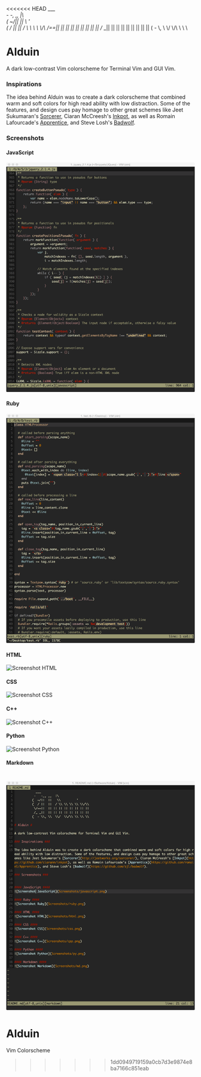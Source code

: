 <<<<<<< HEAD
            ___                            
           -   -_, ,,  |\                  
          (  ~/||  ||   \\         '       
          (  / ||  ||  / \\ \\ \\ \\ \\/\\ 
           \/==||  || || || || || || || || 
           /_ _||  || || || || || || || || 
          (  - \\, \\  \\/  \\/\\ \\ \\ \\ 

# Alduin #

A dark low-contrast Vim colorscheme for Terminal Vim and GUI Vim. 

### Inspirations ###

The idea behind Alduin was to create a dark colorscheme that combined warm and soft colors for high read ability with low distraction. Some of the features, and design cues pay homage to other great schemes like Jeet Sukumaran's [Sorcerer](http://jeetworks.org/sorcerer/), Ciaran McCreesh's [Inkpot](https://github.com/ciaranm/inkpot), as well as Romain Lafourcade's [Apprentice](https://github.com/romainl/Apprentice), and Steve Losh's [Badwolf](https://github.com/sjl/badwolf).

### Screenshots ###


#### JavaScript ####
![Screenshot JavaScript](Screenshots/javascript.png)

#### Ruby ####
![Screenshot Ruby](Screenshots/ruby.png)

#### HTML ####
![Screenshot HTML](Screenshots/html.png)

#### CSS ####
![Screenshot CSS](Screenshots/css.png)

#### C++ ####
![Screenshot C++](Screenshots/cpp.png)

#### Python ####
![Screenshot Python](Screenshots/py.png)

#### Markdown ####
![Screenshot Markdown](Screenshots/md.png)
=======
# Alduin
Vim Colorscheme
>>>>>>> 1dd0949719159a0cb7d3e9874e8ba7166c851eab
